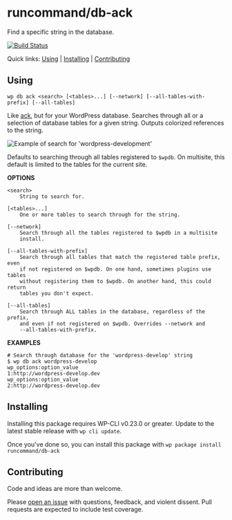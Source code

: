 runcommand/db-ack
=================

Find a specific string in the database.

[![Build Status](https://travis-ci.org/runcommand/db-ack.svg?branch=master)](https://travis-ci.org/runcommand/db-ack)

Quick links: [Using](#using) | [Installing](#installing) | [Contributing](#contributing)

## Using


~~~
wp db ack <search> [<tables>...] [--network] [--all-tables-with-prefix] [--all-tables]
~~~

Like [ack](http://beyondgrep.com/), but for your WordPress database.
Searches through all or a selection of database tables for a given
string. Outputs colorized references to the string.

![Example of search for 'wordpress-development'](https://cloud.githubusercontent.com/assets/36432/14318557/4577836a-fbc2-11e5-9b2d-1c84f03a7c02.png)

Defaults to searching through all tables registered to `$wpdb`. On
multisite, this default is limited to the tables for the current site.

**OPTIONS**

	<search>
		String to search for.

	[<tables>...]
		One or more tables to search through for the string.

	[--network]
		Search through all the tables registered to $wpdb in a multisite
		install.

	[--all-tables-with-prefix]
		Search through all tables that match the registered table prefix, even
		if not registered on $wpdb. On one hand, sometimes plugins use tables
		without registering them to $wpdb. On another hand, this could return
		tables you don't expect.

	[--all-tables]
		Search through ALL tables in the database, regardless of the prefix,
		and even if not registered on $wpdb. Overrides --network and
		--all-tables-with-prefix.

**EXAMPLES**

    # Search through database for the 'wordpress-develop' string
    $ wp db ack wordpress-develop
    wp_options:option_value
    1:http://wordpress-develop.dev
    wp_options:option_value
    2:http://wordpress-develop.dev



## Installing

Installing this package requires WP-CLI v0.23.0 or greater. Update to the latest stable release with `wp cli update`.

Once you've done so, you can install this package with `wp package install runcommand/db-ack`

## Contributing

Code and ideas are more than welcome.

Please [open an issue](https://github.com/runcommand/db-ack/issues) with questions, feedback, and violent dissent. Pull requests are expected to include test coverage.

